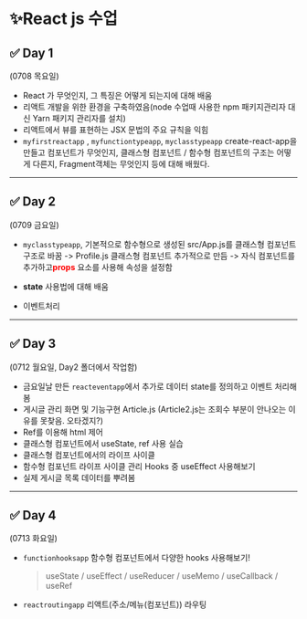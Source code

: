 # ✨React js 수업

## ✅ Day 1

(0708 목요일)

- React 가 무엇인지, 그 특징은 어떻게 되는지에 대해 배움
- 리액트 개발을 위한 환경을 구축하였음(node 수업때 사용한 npm 패키지관리자 대신 Yarn 패키지 관리자를 설치)
- 리액트에서 뷰를 표현하는 JSX 문법의 주요 규칙을 익힘
- `myfirstreactapp` , `myfunctiontypeapp`, `myclasstypeapp` create-react-app을 만들고 컴포넌트가 무엇인지, 클래스형 컴포넌트 / 함수형 컴포넌트의 구조는 어떻게 다른지, Fragment객체는 무엇인지 등에 대해 배웠다.

---

## ✅ Day 2

(0709 금요일)

- `myclasstypeapp`, 기본적으로 함수형으로 생성된 src/App.js를 클래스형 컴포넌트 구조로 바꿈 ->
  Profile.js 클래스형 컴포넌트 추가적으로 만듬 -> 자식 컴포넌트를 추가하고<b style="color:red">props</b> 요소를 사용해 속성을 설정함

- **state** 사용법에 대해 배움

- 이벤트처리

---

## ✅ Day 3

(0712 월요일, Day2 폴더에서 작업함)

- 금요일날 만든 `reacteventapp`에서 추가로 데이터 state를 정의하고 이벤트 처리해봄
- 게시글 관리 화면 및 기능구현 Article.js (Article2.js는 조회수 부분이 안나오는 이유를 못찾음. 오타겠지?)
- Ref를 이용해 html 제어
- 클래스형 컴포넌트에서 useState, ref 사용 실습
- 클래스형 컴포넌트에서의 라이프 사이클
- 함수형 컴포넌트 라이프 사이클 관리 Hooks 중 useEffect 사용해보기
- 실제 게시글 목록 데이터를 뿌려봄

---

## ✅ Day 4

(0713 화요일)

- `functionhooksapp` 함수형 컴포넌트에서 다양한 hooks 사용해보기!

  > useState / useEffect / useReducer / useMemo / useCallback / useRef

- `reactroutingapp` 리액트(주소/메뉴(컴포넌트)) 라우팅
